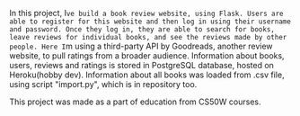 In this project, I`ve build a book review website, using Flask. Users are able to register for this website and then log in using their username and password. Once they log in, they are able to search for books, leave reviews for individual books, and see the reviews made by other people. Here I`m using a third-party API by Goodreads, another review website, to pull ratings from a broader audience. Information about books, users, reviews and ratings is stored in PostgreSQL database, hosted on Heroku(hobby dev). Information about all books was loaded from .csv file, using script "import.py", which is in repository too.

This project was made as a part of education from CS50W courses.
